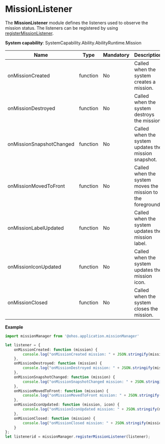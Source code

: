 # MissionListener

The **MissionListener** module defines the listeners used to observe the mission status. The listeners can be registered by using [registerMissionListener](js-apis-application-missionManager.md#missionmanagerregistermissionlistener).

**System capability**: SystemCapability.Ability.AbilityRuntime.Mission

| Name       | Type                | Mandatory| Description                                                        |
| ----------- | -------- | ---- | ------------------------------------------------------------ |
| onMissionCreated    | function               | No  | Called when the system creates a mission.                               |
| onMissionDestroyed   | function               | No  | Called when the system destroys the mission.|
| onMissionSnapshotChanged   | function               | No  | Called when the system updates the mission snapshot.|
| onMissionMovedToFront   | function               | No  | Called when the system moves the mission to the foreground.|
| onMissionLabelUpdated   | function               | No  | Called when the system updates the mission label.|
| onMissionIconUpdated   | function               | No  | Called when the system updates the mission icon.|
| onMissionClosed   | function               | No  | Called when the system closes the mission.|

**Example**
```ts
import missionManager from '@ohos.application.missionManager'

let listener = {
    onMissionCreated: function (mission) {
        console.log("onMissionCreated mission: " + JSON.stringify(mission));
    },
    onMissionDestroyed: function (mission) {
        console.log("onMissionDestroyed mission: " + JSON.stringify(mission));
    },
    onMissionSnapshotChanged: function (mission) {
        console.log("onMissionSnapshotChanged mission: " + JSON.stringify(mission));
    },
    onMissionMovedToFront: function (mission) {
        console.log("onMissionMovedToFront mission: " + JSON.stringify(mission));
    },
    onMissionIconUpdated: function (mission, icon) {
        console.log("onMissionIconUpdated mission: " + JSON.stringify(mission));
    },
    onMissionClosed: function (mission) {
        console.log("onMissionClosed mission: " + JSON.stringify(mission));
    }
};
let listenerid = missionManager.registerMissionListener(listener);
```

